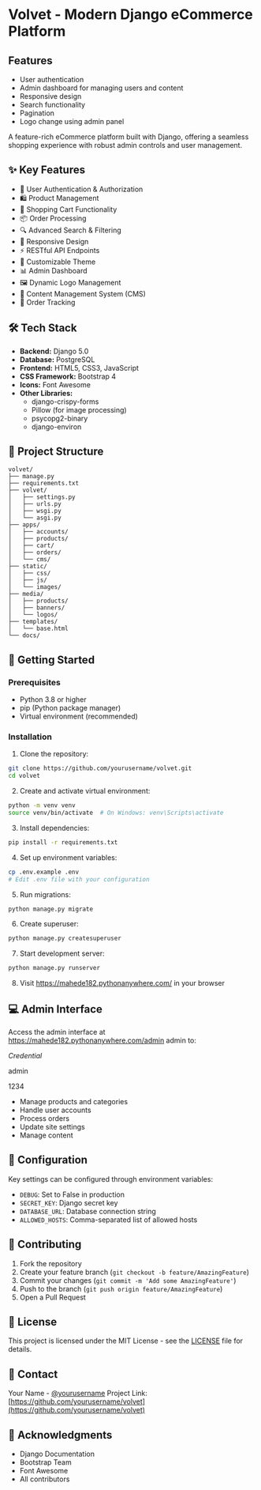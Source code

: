 # Volvet - Modern Django eCommerce Platform

## Features
  - User authentication
  - Admin dashboard for managing users and content
  - Responsive design
  - Search functionality
  - Pagination
  - Logo change using admin panel
    
A feature-rich eCommerce platform built with Django, offering a seamless shopping experience with robust admin controls and user management.

## ✨ Key Features

- 👤 User Authentication & Authorization
- 🛍️ Product Management
- 🛒 Shopping Cart Functionality
- 📦 Order Processing
- 🔍 Advanced Search & Filtering
- 📱 Responsive Design
- ⚡ RESTful API Endpoints
- 🎨 Customizable Theme
- 📊 Admin Dashboard
- 🖼️ Dynamic Logo Management
- 📄 Content Management System (CMS)
- 📝 Order Tracking

## 🛠️ Tech Stack

- **Backend:** Django 5.0
- **Database:** PostgreSQL
- **Frontend:** HTML5, CSS3, JavaScript
- **CSS Framework:** Bootstrap 4
- **Icons:** Font Awesome
- **Other Libraries:**
  - django-crispy-forms
  - Pillow (for image processing)
  - psycopg2-binary
  - django-environ

## 📁 Project Structure
```
volvet/
├── manage.py
├── requirements.txt
├── volvet/
│   ├── settings.py
│   ├── urls.py
│   ├── wsgi.py
│   └── asgi.py
├── apps/
│   ├── accounts/
│   ├── products/
│   ├── cart/
│   ├── orders/
│   └── cms/
├── static/
│   ├── css/
│   ├── js/
│   └── images/
├── media/
│   ├── products/
│   ├── banners/
│   └── logos/
├── templates/
│   └── base.html
└── docs/
```

## 🚀 Getting Started

### Prerequisites
- Python 3.8 or higher
- pip (Python package manager)
- Virtual environment (recommended)

### Installation

1. Clone the repository:
```bash
git clone https://github.com/yourusername/volvet.git
cd volvet
```

2. Create and activate virtual environment:
```bash
python -m venv venv
source venv/bin/activate  # On Windows: venv\Scripts\activate
```

3. Install dependencies:
```bash
pip install -r requirements.txt
```

4. Set up environment variables:
```bash
cp .env.example .env
# Edit .env file with your configuration
```

5. Run migrations:
```bash
python manage.py migrate
```

6. Create superuser:
```bash
python manage.py createsuperuser
```

7. Start development server:
```bash
python manage.py runserver
```

8. Visit https://mahede182.pythonanywhere.com/ in your browser

## 💻 Admin Interface

Access the admin interface at https://mahede182.pythonanywhere.com/admin admin to:

_Credential_

admin

1234

- Manage products and categories
- Handle user accounts
- Process orders
- Update site settings
- Manage content

## 🔧 Configuration

Key settings can be configured through environment variables:
- `DEBUG`: Set to False in production
- `SECRET_KEY`: Django secret key
- `DATABASE_URL`: Database connection string
- `ALLOWED_HOSTS`: Comma-separated list of allowed hosts

## 🤝 Contributing

1. Fork the repository
2. Create your feature branch (`git checkout -b feature/AmazingFeature`)
3. Commit your changes (`git commit -m 'Add some AmazingFeature'`)
4. Push to the branch (`git push origin feature/AmazingFeature`)
5. Open a Pull Request

## 📝 License

This project is licensed under the MIT License - see the [LICENSE](LICENSE) file for details.

## 📧 Contact

Your Name - [@yourusername](https://twitter.com/yourusername)
Project Link: [https://github.com/yourusername/volvet](https://github.com/yourusername/volvet)

## 🙏 Acknowledgments

- Django Documentation
- Bootstrap Team
- Font Awesome
- All contributors
